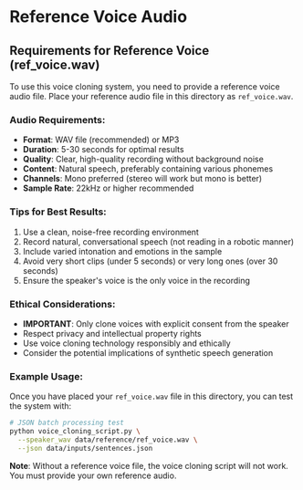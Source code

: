 # Reference Voice Audio

## Requirements for Reference Voice (ref_voice.wav)

To use this voice cloning system, you need to provide a reference voice audio file. Place your reference audio file in this directory as `ref_voice.wav`.

### Audio Requirements:
- **Format**: WAV file (recommended) or MP3
- **Duration**: 5-30 seconds for optimal results
- **Quality**: Clear, high-quality recording without background noise
- **Content**: Natural speech, preferably containing various phonemes
- **Channels**: Mono preferred (stereo will work but mono is better)
- **Sample Rate**: 22kHz or higher recommended

### Tips for Best Results:
1. Use a clean, noise-free recording environment
2. Record natural, conversational speech (not reading in a robotic manner)  
3. Include varied intonation and emotions in the sample
4. Avoid very short clips (under 5 seconds) or very long ones (over 30 seconds)
5. Ensure the speaker's voice is the only voice in the recording

### Ethical Considerations:
- **IMPORTANT**: Only clone voices with explicit consent from the speaker
- Respect privacy and intellectual property rights
- Use voice cloning technology responsibly and ethically
- Consider the potential implications of synthetic speech generation

### Example Usage:
Once you have placed your `ref_voice.wav` file in this directory, you can test the system with:

```bash
# JSON batch processing test
python voice_cloning_script.py \
  --speaker_wav data/reference/ref_voice.wav \
  --json data/inputs/sentences.json
```

**Note**: Without a reference voice file, the voice cloning script will not work. You must provide your own reference audio.